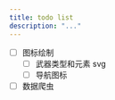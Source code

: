 ```yaml
---
title: todo list
description: "..."
---
```


- [ ] 图标绘制
  - [ ] 武器类型和元素 svg
  - [ ] 导航图标
- [ ] 数据爬虫
